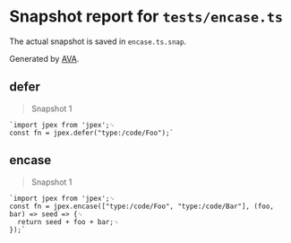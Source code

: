 # Snapshot report for `tests/encase.ts`

The actual snapshot is saved in `encase.ts.snap`.

Generated by [AVA](https://avajs.dev).

## defer

> Snapshot 1

    `import jpex from 'jpex';␊
    const fn = jpex.defer("type:/code/Foo");`

## encase

> Snapshot 1

    `import jpex from 'jpex';␊
    const fn = jpex.encase(["type:/code/Foo", "type:/code/Bar"], (foo, bar) => seed => {␊
      return seed + foo + bar;␊
    });`
